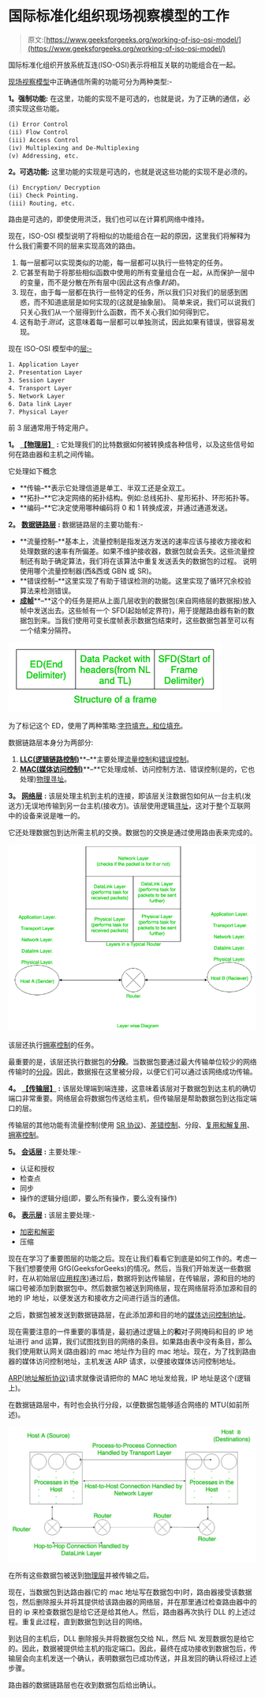 # 国际标准化组织现场视察模型的工作

> 原文:[https://www.geeksforgeeks.org/working-of-iso-osi-model/](https://www.geeksforgeeks.org/working-of-iso-osi-model/)

国际标准化组织开放系统互连(ISO-OSI)表示将相互关联的功能组合在一起。

[现场视察模型](https://www.geeksforgeeks.org/layers-of-osi-model/)中正确通信所需的功能可分为两种类型:-

**1。强制功能:**
在这里，功能的实现不是可选的，也就是说，为了正确的通信，必须实现这些功能。

```
(i) Error Control
(ii) Flow Control
(iii) Access Control
(iv) Multiplexing and De-Multiplexing
(v) Addressing, etc. 
```

**2。可选功能:**
这里功能的实现是可选的，也就是说这些功能的实现不是必须的。

```
(i) Encryption/ Decryption
(ii) Check Pointing.
(iii) Routing, etc. 
```

路由是可选的，即使使用洪泛，我们也可以在计算机网络中维持。

现在，ISO-OSI 模型说明了将相似的功能组合在一起的原因，这里我们将解释为什么我们需要不同的层来实现高效的路由。

1.  每一层都可以实现类似的功能，每一层都可以执行一些特定的任务。
2.  它甚至有助于将那些相似函数中使用的所有变量组合在一起，从而保护一层中的变量，而不是分散在所有层中(因此这有点像*封装*)。
3.  现在，由于每一层都在执行一些特定的任务，所以我们只对我们的层感到困惑，而不知道底层是如何实现的(这就是抽象层)。
    简单来说，我们可以说我们只关心我们从一个层得到什么函数，而不关心我们如何得到它。
4.  这有助于*测试*，这意味着每一层都可以单独测试，因此如果有错误，很容易发现。

现在 ISO-OSI 模型中的[层:-](https://www.geeksforgeeks.org/layers-of-osi-model/)

```
1. Application Layer
2. Presentation Layer
3. Session Layer
4. Transport Layer
5. Network Layer
6. Data link Layer
7. Physical Layer 
```

前 3 层通常用于特定用户。

**1。** [**【物理层】**](https://practice.geeksforgeeks.org/problems/explain-functions-of-presentation-layer) **:**
它处理我们的比特数据如何被转换成各种信号，以及这些信号如何在路由器和主机之间传输。

它处理如下概念

*   **传输–**表示它处理信道是单工、半双工还是全双工。
*   **拓扑–**它决定网络的拓扑结构。例如:总线拓扑、星形拓扑、环形拓扑等。
*   **编码–**它决定使用哪种编码将 0 和 1 转换成波，并通过通道发送。

**2。** [**数据链路层**](https://www.geeksforgeeks.org/data-link-layer-in-osi-model/) **:**
数据链路层的主要功能有:-

*   **流量控制–**基本上，流量控制是指发送方发送的速率应该与接收方接收和处理数据的速率有所偏差。如果不维护接收器，数据包就会丢失。这些流量控制还有助于确定算法，我们将在该算法中重复发送丢失的数据包的过程。
    说明使用哪个流量控制器(西&西或 GBN 或 SR)。
*   **错误控制–**这里实现了有助于错误检测的功能。这里实现了循环冗余校验算法来检测错误。
*   [**成帧**](https://www.geeksforgeeks.org/framing-in-data-link-layer/)**–**这个的任务是把从上面几层收到的数据包(来自网络层的数据报)放入帧中发送出去。这些帧有一个 SFD(起始帧定界符)，用于提醒路由器有新的数据包到来。当我们使用可变长度帧表示数据包结束时，这些数据包甚至可以有一个结束分隔符。

![](img/11c84a80d12ddf3ea6c1c922f633c933.png)

为了标记这个 ED，使用了两种策略:[字符填充，和位填充](https://www.geeksforgeeks.org/difference-between-byte-stuffing-and-bit-stuffing/)。

数据链路层本身分为两部分:

1.  [**LLC(逻辑链路控制)**](https://practice.geeksforgeeks.org/problems/what-is-logical-link-control)**–**主要处理[流量控制](https://practice.geeksforgeeks.org/problems/what-is-flow-control-in-tcp)和[错误控制](https://www.geeksforgeeks.org/error-control-in-tcp/)。
2.  [**MAC(媒体访问控制)**](https://practice.geeksforgeeks.org/problems/what-is-media-access-controlmac)**–**它处理成帧、访问控制方法、错误控制(是的，它也处理)[物理寻址](https://www.geeksforgeeks.org/introduction-of-mac-address-in-computer-network/)。

**3。** [**网络层**](https://www.geeksforgeeks.org/tag/cn-network-layer/) **:**
该层处理主机到主机的连接，即该层关注数据包如何从一台主机(发送方)无误地传输到另一台主机(接收方)。该层使用逻辑[寻址](https://www.geeksforgeeks.org/introduction-of-classful-ip-addressing/)，这对于整个互联网中的设备来说是唯一的。

它还处理数据包到达所需主机的交换。数据包的交换是通过使用路由表来完成的。

![](img/01be9a53ed6364cacd1a18a18fca4059.png)

该层还执行[拥塞控制](https://www.geeksforgeeks.org/congestion-control-in-computer-networks/)的任务。

最重要的是，该层还执行数据包的**分段**。当数据包要通过最大传输单位较少的网络传输时的[分段](https://www.geeksforgeeks.org/fragmentation-network-layer/)。因此，数据报在这里被分段，以便它们可以通过该网络成功传输。

**4。** [**【传输层】**](https://www.geeksforgeeks.org/transport-layer-responsibilities/) **:**
该层处理端到端连接，这意味着该层对于数据包到达主机的确切端口非常重要。网络层会将数据包传送给主机，但传输层是帮助数据包到达指定端口的层。

传输层的其他功能有流量控制(使用 [SR 协议](https://www.geeksforgeeks.org/sliding-window-protocol-set-3-selective-repeat/))、[差错控制](https://www.geeksforgeeks.org/error-control-in-tcp/)、分段、[复用和解复用](https://www.geeksforgeeks.org/multiplexing-and-demultiplexing-in-transport-layer/)、[拥塞控制](https://www.geeksforgeeks.org/congestion-control-in-computer-networks/)。

**5。** [**会话层**](https://practice.geeksforgeeks.org/problems/explain-the-functions-of-session-layer) **:**
主要处理:-

*   认证和授权
*   检查点
*   同步
*   操作的逻辑分组(即，要么所有操作，要么没有操作)

**6。** [**表示层**](https://practice.geeksforgeeks.org/problems/explain-functions-of-presentation-layer) **:**
该层主要处理:-

*   [加密和解密](https://www.geeksforgeeks.org/difference-between-encryption-and-decryption/)
*   压缩

现在在学习了重要图层的功能之后。现在让我们看看它到底是如何工作的。考虑一下我们想要使用 GfG(GeeksforGeeks)的情况。然后，当我们开始发送一些数据时，在从初始层([应用程序](https://www.geeksforgeeks.org/tag/cn-application-layer/))通过后，数据将到达传输层，在传输层，源和目的地的端口号被添加到数据包中。然后数据包被送到网络层，现在网络层将添加源和目的地的 IP 地址，以便发送方和接收方之间进行适当的通信。

之后，数据包被发送到数据链路层，在此添加源和目的地的[媒体访问控制地址](https://www.geeksforgeeks.org/difference-between-mac-address-and-ip-address/)。

现在需要注意的一件重要的事情是，最初通过逻辑上的**和**对子网掩码和目的 IP 地址进行 and 运算，我们试图找到目的网络的条目。如果路由表中没有条目，那么我们使用默认网关(路由器)的 mac 地址作为目的 mac 地址。现在，为了找到路由器的媒体访问控制地址，主机发送 ARP 请求，以便接收媒体访问控制地址。

[ARP(地址解析协议)](https://www.geeksforgeeks.org/how-address-resolution-protocol-arp-works/)请求就像说请把你的 MAC 地址发给我，IP 地址是这个(逻辑上)。

在数据链路层中，有时也会执行分段，以便数据包能够适合网络的 MTU(如前所述)。

![](img/32e46426b4ce53cc12b2a497930b0341.png)

在所有这些数据包被送到[物理层](https://practice.geeksforgeeks.org/problems/explain-working-of-physical-layer)并被传输之后。

现在，当数据包到达路由器(它的 mac 地址写在数据包中)时，路由器接受该数据包，然后删除报头并将其提供给该路由器的网络层，并在那里通过检查路由器中的目的 ip 来检查数据包是给它还是给其他人。然后，路由器再次执行 DLL 的上述过程。重复此过程，直到数据包到达目的网络。

到达目的主机后，DLL 删除报头并将数据包交给 NL，然后 NL 发现数据包是给它的。因此，数据被提供给主机的指定端口。因此，最终在成功接收到数据包后，传输层会向主机发送一个确认，表明数据包已成功传送，并且发回的确认将经过上述步骤。

路由器的数据链路层也在收到数据包后给出确认。